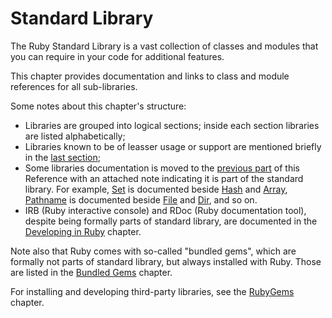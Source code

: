 # Standard Library

The Ruby Standard Library is a vast collection of classes and modules that you can require in your code for additional features.

This chapter provides documentation and links to class and module references for all sub-libraries.

Some notes about this chapter's structure:

* Libraries are grouped into logical sections; inside each section libraries are listed alphabetically;
* Libraries known to be of leasser usage or support are mentioned briefly in the [last section](stdlib/misc/other.md);
* Some libraries documentation is moved to the [previous part](builtin.md) of this Reference with an attached note indicating it is part of the standard library. For example, [Set](builtin/types/set.md) is documented beside [Hash](builtin/types/hash.md) and [Array](builtin/types/array.md), [Pathname](builtin/system-cli/filesystem.md#pahtname) is documented beside [File](builtin/system-cli/filesystem.md#file) and [Dir](builtin/system-cli/filesystem.md#dir), and so on.
* IRB (Ruby interactive console) and RDoc (Ruby documentation tool), despite being formally parts of standard library, are documented in the [Developing in Ruby](developing.md) chapter.

Note also that Ruby comes with so-called "bundled gems", which are formally not parts of standard library, but always installed with Ruby. Those are listed in the [Bundled Gems](stdlib/bundled.md) chapter.

For installing and developing third-party libraries, see the [RubyGems](developing/libraries.md) chapter.
